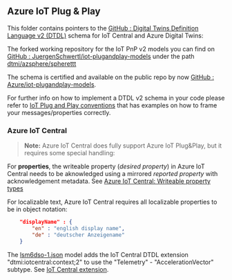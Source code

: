 ## Azure IoT Plug & Play

This folder contains pointers to the 
[GitHub : Digital Twins Definition Language v2 (DTDL)](https://github.com/Azure/opendigitaltwins-dtdl/blob/master/DTDL/v2/dtdlv2.md) 
schema for IoT Central and Azure Digital Twins:

The forked working repository for the IoT PnP v2 models you can find on [GitHub : JuergenSchwertl/iot-plugandplay-models](https://github.com/JuergenSchwertl/iot-plugandplay-models) 
under the path [dtmi/azsphere/spherettt](https://github.com/JuergenSchwertl/iot-plugandplay-models/tree/main/dtmi/azsphere/spherettt)

The schema is certified and available on the public repo by now [GitHub : Azure/iot-plugandplay-models](https://github.com/Azure/iot-plugandplay-models/tree/main/dtmi/azsphere/spherettt). 


For further info on how to implement a DTDL v2 schema in your code please refer to 
[IoT Plug and Play conventions](https://docs.microsoft.com/en-us/azure/iot-develop/concepts-convention) 
that has examples on how to frame your messages/properties correctly. 

### Azure IoT Central 
> **Note:** Azure IoT Central does fully support Azure IoT Plug&Play, but it requires some special handling:

For **properties**, the writeable property (*desired property*) in Azure IoT Central needs to be aknowledged 
using a mirrored *reported property* with acknowledgement metadata.
See [Azure IoT Central: Writeable property types](https://docs.microsoft.com/en-us/azure/iot-central/core/concepts-telemetry-properties-commands#writable-property-types) 

For localizable text, Azure IoT Central requires all localizable properties to be in object notation:
```json
    "displayName" : {
        "en" : "english display name",
        "de" : "deutscher Anzeigename"
    }
``` 
The [lsm6dso-1.json](lsm6dso-1.json) model adds the IoT Central DTDL extension "dtmi:iotcentral:context;2" to use the "Telemetry" - "AccelerationVector" subtype. See [IoT Central extension](https://github.com/Azure/opendigitaltwins-dtdl/blob/master/DTDL/v2/DTDL.iotcentral.v2.md).
